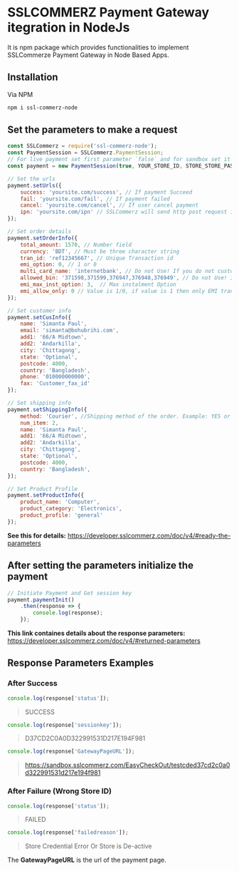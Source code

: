 # SSLCOMMERZ Payment Gateway itegration in NodeJs
It is npm package which provides functionalities to implement SSLCommerze Payment Gateway in Node Based Apps.

## Installation
Via NPM
```bash
npm i ssl-commerz-node
```

## Set the parameters to make a request
```js
const SSLCommerz = require('ssl-commerz-node');
const PaymentSession = SSLCommerz.PaymentSession;
// For live payment set first parameter `false` and for sandbox set it `true`
const payment = new PaymentSession(true, YOUR_STORE_ID, STORE_STORE_PASS)

// Set the urls
payment.setUrls({ 
    success: 'yoursite.com/success', // If payment Succeed
    fail: 'yoursite.com/fail', // If payment failed
    cancel: 'yoursite.com/cancel', // If user cancel payment
    ipn: 'yoursite.com/ipn' // SSLCommerz will send http post request in this link
});

// Set order details
payment.setOrderInfo({
    total_amount: 1570, // Number field
    currency: 'BDT', // Must be three character string
    tran_id: 'ref12345667', // Unique Transaction id 
    emi_option: 0, // 1 or 0
    multi_card_name: 'internetbank', // Do not Use! If you do not customize the gateway list, 
    allowed_bin: '371598,371599,376947,376948,376949', // Do not Use! If you do not control on transaction 
    emi_max_inst_option: 3,  // Max instalment Option
    emi_allow_only: 0 // Value is 1/0, if value is 1 then only EMI transaction is possible
});

// Set customer info
payment.setCusInfo({
    name: 'Simanta Paul',
    email: 'simanta@bohubrihi.com',
    add1: '66/A Midtown',
    add2: 'Andarkilla',
    city: 'Chittagong',
    state: 'Optional',
    postcode: 4000,
    country: 'Bangladesh',
    phone: '010000000000',
    fax: 'Customer_fax_id'
});

// Set shipping info
payment.setShippingInfo({
    method: 'Courier', //Shipping method of the order. Example: YES or NO or Courier
    num_item: 2,
    name: 'Simanta Paul',
    add1: '66/A Midtown',
    add2: 'Andarkilla',
    city: 'Chittagong',
    state: 'Optional',
    postcode: 4000,
    country: 'Bangladesh',
});

// Set Product Profile
payment.setProductInfo({
    product_name: 'Computer',
    product_category: 'Electronics',
    product_profile: 'general'
});
```
**See this for details:** https://developer.sslcommerz.com/doc/v4/#ready-the-parameters

## After setting the parameters initialize the payment
```js
// Initiate Payment and Get session key
payment.paymentInit()
    .then(response => {
        console.log(response);
    });
```
**This link containes details about the response parameters:** https://developer.sslcommerz.com/doc/v4/#returned-parameters

## Response Parameters Examples
### After Success
```js
console.log(response['status']);
``` 
> SUCCESS
```js
console.log(response['sessionkey']);
```       
> D37CD2C0A0D322991531D217E194F981
```js
console.log(response['GatewayPageURL']);
```       
> https://sandbox.sslcommerz.com/EasyCheckOut/testcded37cd2c0a0d322991531d217e194f981

### After Failure (Wrong Store ID)
```js
console.log(response['status']);
``` 
> FAILED
```js
console.log(response['failedreason']);
```       
> Store Credential Error Or Store is De-active

The **GatewayPageURL** is the url of the payment page.

